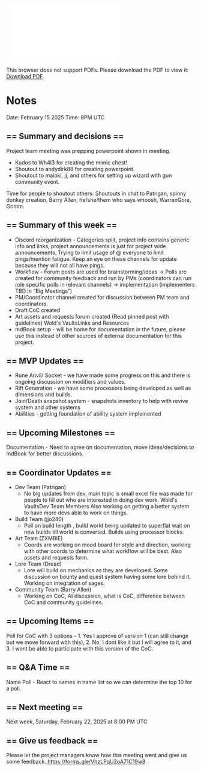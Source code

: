 <object data="../other-files/meeting-notes/2025-02-15-DD-Weekly-Update.pdf" type="application/pdf" width="700px" height="700px">
    <embed src="../other-files/meeting-notes/2025-02-15-DD-Weekly-Update.pdf">
        <p>This browser does not support PDFs. Please download the PDF to view it: <a href="../other-files/meeting-notes/2025-02-15-DD-Weekly-Update.pdf">Download PDF</a>.</p>
    </embed>
</object>

# Notes

Date: February 15 2025 Time: 8PM UTC

## == Summary and decisions ==
Project team meeting was prepping powerpoint shown in meeting. 

* Kudos to Wh4l3 for creating the mimic chest!
* Shoutout to andydirk88 for creating powerpoint.
* Shoutout to maloki, jj, and others for setting up wizard with gun community event. 

Time for people to shoutout others:
Shoutouts in chat to Patrigan, spinny donkey creation, Barry Allen, he/she/them who says whoosh, WarrenGore, Grimm.

## == Summary of this week == 
* Discord reorganization - Categories split, project info contains generic info and links, project announcements is just for project wide announcements. Trying to limit usage of @ everyone to limit pings/mention fatigue. Keep an eye on these channels for update because they will not all have pings. 
* Workflow - Forum posts are used for brainstorming/ideas -> Polls are created for community feedback and run by PMs (coordinators can run role specific polls in relevant channels) -> implementation (implementers TBD in “Big Meetings”)
* PM/Coordinator channel created for discussion between PM team and coordinators. 
* Draft CoC created
* Art assets and requests forum created (Read pinned post with guidelines) ⁠Wold's Vaults⁠Links and Resources 
* mdBook setup - will be home for documentation in the future, please use this instead of other sources of external documentation for this project. 

## == MVP Updates == 
* Rune Anvil/ Socket - we have made some progress on this and there is ongoing discussion on modifiers and values. 
* Rift Generation - we have some processors being developed as well as dimensions and builds. 
* Join/Death snapshot system - snapshots inventory to help with revive system and other systems
* Abilities - getting foundation of ability system implemented

## == Upcoming Milestones ==
Documentation - Need to agree on documentation, move ideas/decisions to mdBook for better discussions. 

## == Coordinator Updates ==

* Dev Team (Patrigan)
  * No big updates from dev, main topic is small excel file was made for people to fill out who are interested in doing dev work. ⁠Wold's Vaults⁠Dev Team Members Also working on getting a better system to have more devs able to work on things. 
* Build Team (jjo240)
  * Poll on build length , build world being updated to superflat wait on new builds till world is converted. Builds using processor blocks.
* Art Team (ZXMBIE)
  * Coords are working on mood board for style and direction, working with other coords to determine what workflow will be best. Also assets and requests form.
* Lore Team (Dread)
  * Lore will build on mechanics as they are developed. Some discussion on bounty and quest system having some lore behind it. Working on integration of sages. 
* Community Team (Barry Allen)
  * Working on CoC, AI discussion, what is CoC, difference between CoC and community guidelines. 

## == Upcoming Items ==
Poll for CoC with 3 options - 1. Yes I approve of version 1 (can still change but we move forward with this), 2. No, I dont like it but I will agree to it, and 3. I wont be able to participate with this version of the CoC.

## == Q&A Time ==
Name Poll - React to names in name list so we can determine the top 10 for a poll. 


## == Next meeting ==

Next week, Saturday, February 22, 2025 at 8:00 PM UTC

## == Give us feedback ==
Please let the project managers know how this meeting went and give us some feedback.
https://forms.gle/VhzLPqU2oA71C19w8
